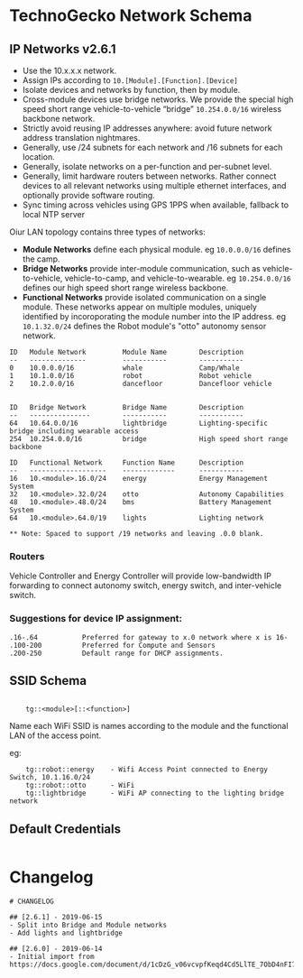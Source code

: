 # TechnoGecko Network Schema

## IP Networks v2.6.1

* Use the 10.x.x.x network.
* Assign IPs according to `10.[Module].[Function].[Device]`
* Isolate devices and networks by function, then by module.
* Cross-module devices use bridge networks. We provide the special high speed short range vehicle-to-vehicle “bridge” `10.254.0.0/16` wireless backbone network.
* Strictly avoid reusing IP addresses anywhere: avoid future network address translation nightmares.
* Generally, use /24 subnets for each network and /16 subnets for each location.
* Generally, isolate networks on a per-function and per-subnet level.
* Generally, limit hardware routers between networks. Rather connect devices to all relevant networks using multiple ethernet interfaces, and optionally provide software routing.
* Sync timing across vehicles using GPS 1PPS when available, fallback to local NTP server


Oiur LAN topology contains three types of networks:
* **Module Networks** define each physical module. eg `10.0.0.0/16` defines the camp.
* **Bridge Networks** provide inter-module communication, such as vehicle-to-vehicle, vehicle-to-camp, and vehicle-to-wearable. eg `10.254.0.0/16` defines our high speed short range wireless backbone.
* **Functional Networks** provide isolated communication on a single module. These networks appear on multiple modules, uniquely identified by incoroporating the module number into the IP address. eg `10.1.32.0/24` defines the Robot module's "otto" autonomy sensor network.

```
ID   Module Network         Module Name        Description
--   --------------         -----------        -----------
0    10.0.0.0/16            whale              Camp/Whale
1    10.1.0.0/16            robot              Robot vehicle
2    10.2.0.0/16            dancefloor         Dancefloor vehicle


ID   Bridge Network         Bridge Name        Description
--   ---------------        -----------        -----------
64   10.64.0.0/16           lightbridge        Lighting-specific bridge including wearable access
254  10.254.0.0/16          bridge             High speed short range backbone

ID   Functional Network     Function Name      Description
--   -------------------    -------------      -----------
16   10.<module>.16.0/24    energy             Energy Management System
32   10.<module>.32.0/24    otto               Autonomy Capabilities
48   10.<module>.48.0/24    bms                Battery Management System
64   10.<module>.64.0/19    lights             Lighting network

** Note: Spaced to support /19 networks and leaving .0.0 blank.
```

### Routers
Vehicle Controller and Energy Controller will provide low-bandwidth 
IP forwarding to connect autonomy switch, energy switch, 
and inter-vehicle switch. 

### Suggestions for device IP assignment:
```
.16-.64           Preferred for gateway to x.0 network where x is 16- 
.100-200          Preferred for Compute and Sensors
.200-250          Default range for DHCP assignments.
```

## SSID Schema

```

    tg::<module>[::<function>]

```
Name each WiFi SSID is names according to the module and the functional LAN of the access point. 

eg:

```
    tg::robot::energy    - Wifi Access Point connected to Energy Switch, 10.1.16.0/24
    tg::robot::otto      - WiFi 
    tg::lightbridge      - WiFi AP connecting to the lighting bridge network
```

## Default Credentials

```

```

# Changelog

```
# CHANGELOG

## [2.6.1] - 2019-06-15
- Split into Bridge and Module networks
- Add lights and lightbridge

## [2.6.0] - 2019-06-14
- Initial import from https://docs.google.com/document/d/1cDzG_v06vcvpfKeqd4Cd5LlTE_7ObD4nFI7MDEt6ZM0/edit#
